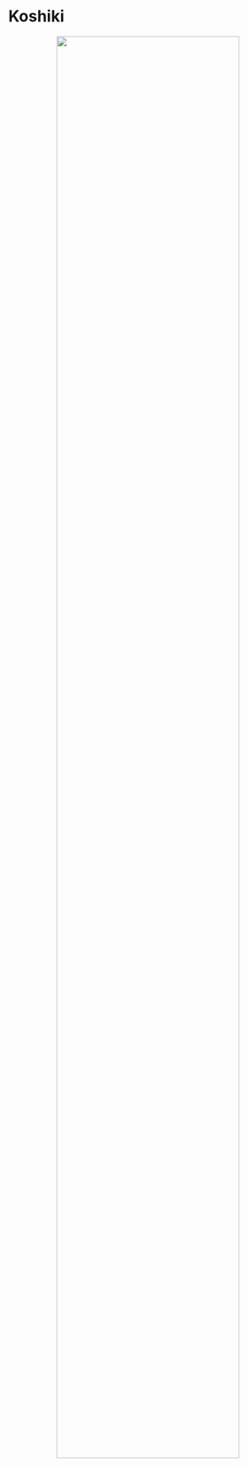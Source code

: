 # Koshiki

<p align="center"><img src="https://raw.githubusercontent.com/toto-minai/Koshiki/main/Koshiki/Resources/intro.gif" style="width: 81%"></img></p>
